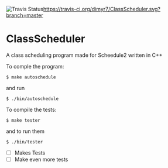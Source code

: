 ![Travis Status](https://travis-ci.org/dimyr7/ClassScheduler.svg?branch=master)https://travis-ci.org/dimyr7/ClassScheduler.svg?branch=master
# ClassScheduler
A class scheduling program made for Scheedule2 written in C++

To comple the program:
```
$ make autoschedule
```
and run 
```
$ ./bin/autoschedule
```

To compile the tests:
```
$ make tester
```
and to run them
```
$ ./bin/tester
```

- [ ] Makes Tests
- [ ] Make even more tests
